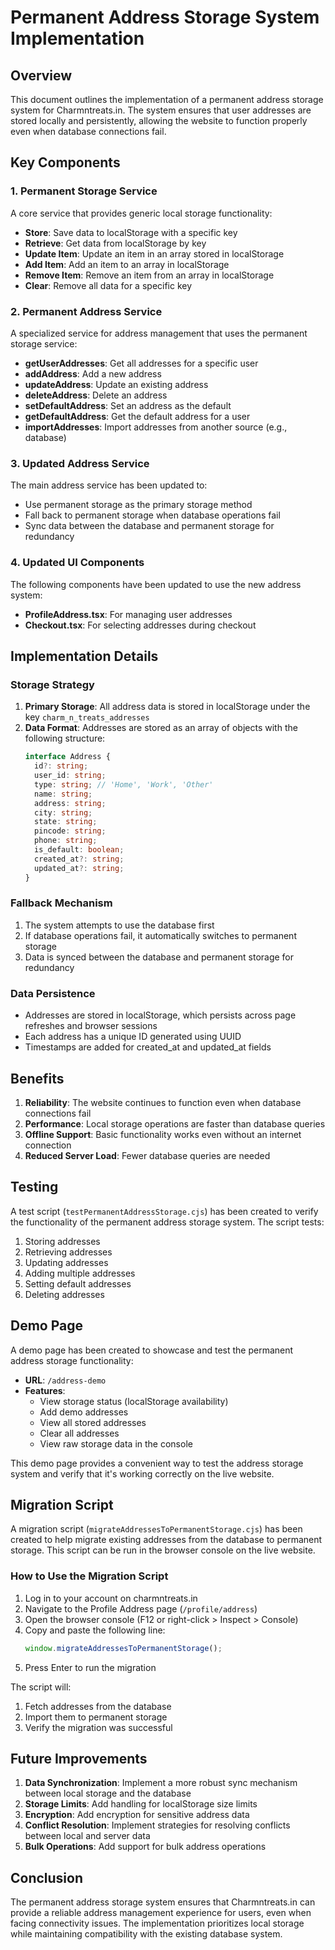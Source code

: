# Permanent Address Storage System Implementation

## Overview

This document outlines the implementation of a permanent address storage system for Charmntreats.in. The system ensures that user addresses are stored locally and persistently, allowing the website to function properly even when database connections fail.

## Key Components

### 1. Permanent Storage Service

A core service that provides generic local storage functionality:

- **Store**: Save data to localStorage with a specific key
- **Retrieve**: Get data from localStorage by key
- **Update Item**: Update an item in an array stored in localStorage
- **Add Item**: Add an item to an array in localStorage
- **Remove Item**: Remove an item from an array in localStorage
- **Clear**: Remove all data for a specific key

### 2. Permanent Address Service

A specialized service for address management that uses the permanent storage service:

- **getUserAddresses**: Get all addresses for a specific user
- **addAddress**: Add a new address
- **updateAddress**: Update an existing address
- **deleteAddress**: Delete an address
- **setDefaultAddress**: Set an address as the default
- **getDefaultAddress**: Get the default address for a user
- **importAddresses**: Import addresses from another source (e.g., database)

### 3. Updated Address Service

The main address service has been updated to:

- Use permanent storage as the primary storage method
- Fall back to permanent storage when database operations fail
- Sync data between the database and permanent storage for redundancy

### 4. Updated UI Components

The following components have been updated to use the new address system:

- **ProfileAddress.tsx**: For managing user addresses
- **Checkout.tsx**: For selecting addresses during checkout

## Implementation Details

### Storage Strategy

1. **Primary Storage**: All address data is stored in localStorage under the key `charm_n_treats_addresses`
2. **Data Format**: Addresses are stored as an array of objects with the following structure:
   ```typescript
   interface Address {
     id?: string;
     user_id: string;
     type: string; // 'Home', 'Work', 'Other'
     name: string;
     address: string;
     city: string;
     state: string;
     pincode: string;
     phone: string;
     is_default: boolean;
     created_at?: string;
     updated_at?: string;
   }
   ```

### Fallback Mechanism

1. The system attempts to use the database first
2. If database operations fail, it automatically switches to permanent storage
3. Data is synced between the database and permanent storage for redundancy

### Data Persistence

- Addresses are stored in localStorage, which persists across page refreshes and browser sessions
- Each address has a unique ID generated using UUID
- Timestamps are added for created_at and updated_at fields

## Benefits

1. **Reliability**: The website continues to function even when database connections fail
2. **Performance**: Local storage operations are faster than database queries
3. **Offline Support**: Basic functionality works even without an internet connection
4. **Reduced Server Load**: Fewer database queries are needed

## Testing

A test script (`testPermanentAddressStorage.cjs`) has been created to verify the functionality of the permanent address storage system. The script tests:

1. Storing addresses
2. Retrieving addresses
3. Updating addresses
4. Adding multiple addresses
5. Setting default addresses
6. Deleting addresses

## Demo Page

A demo page has been created to showcase and test the permanent address storage functionality:

- **URL**: `/address-demo`
- **Features**:
  - View storage status (localStorage availability)
  - Add demo addresses
  - View all stored addresses
  - Clear all addresses
  - View raw storage data in the console
  
This demo page provides a convenient way to test the address storage system and verify that it's working correctly on the live website.

## Migration Script

A migration script (`migrateAddressesToPermanentStorage.cjs`) has been created to help migrate existing addresses from the database to permanent storage. This script can be run in the browser console on the live website.

### How to Use the Migration Script

1. Log in to your account on charmntreats.in
2. Navigate to the Profile Address page (`/profile/address`)
3. Open the browser console (F12 or right-click > Inspect > Console)
4. Copy and paste the following line:
   ```javascript
   window.migrateAddressesToPermanentStorage();
   ```
5. Press Enter to run the migration

The script will:
1. Fetch addresses from the database
2. Import them to permanent storage
3. Verify the migration was successful

## Future Improvements

1. **Data Synchronization**: Implement a more robust sync mechanism between local storage and the database
2. **Storage Limits**: Add handling for localStorage size limits
3. **Encryption**: Add encryption for sensitive address data
4. **Conflict Resolution**: Implement strategies for resolving conflicts between local and server data
5. **Bulk Operations**: Add support for bulk address operations

## Conclusion

The permanent address storage system ensures that Charmntreats.in can provide a reliable address management experience for users, even when facing connectivity issues. The implementation prioritizes local storage while maintaining compatibility with the existing database system.